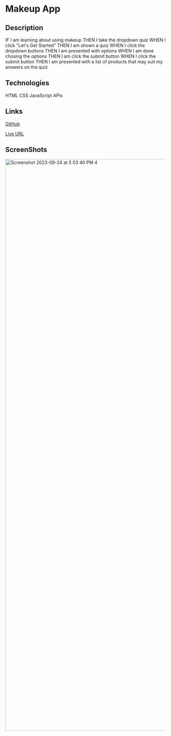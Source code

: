 # Makeup App 
## Description 
 IF I am learning about using makeup 
 THEN I take the dropdown quiz
 WHEN I click "Let's Get Started"
 THEN I am shown a quiz
 WHEN I click the dropdown buttons
 THEN I am presented with options 
 WHEN I am done chosing the options 
 THEN I am click the submit button
 WHEN I click the submit button 
 THEN I am presented with a list of products that may suit my answers on the quiz

 ## Technologies 
 HTML 
 CSS 
 JavaScript 
 APis 
## Links 
[GitHub](https://github.com/RhettRoseman/lamboflaughter)


[Live URL](https://rhettroseman.github.io/lamboflaughter/)
## ScreenShots 
<img width="1792" alt="Screenshot 2023-09-24 at 5 03 40 PM 4" src="https://github.com/RhettRoseman/lamboflaughter/assets/140462841/a0ef5f41-6899-4af6-94f1-17d03113ff86">



